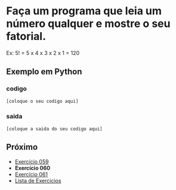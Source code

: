# Faça um programa que leia um número qualquer e mostre o seu fatorial.

Ex: 5! = 5 x 4 x 3 x 2 x 1 = 120

## Exemplo em Python

### codigo

``` python
[coloque o seu codigo aqui]
```

### saida

```
[coloque a saida do seu codigo aqui]
```

## Próximo

- [Exercício 059](../../059/python)
- **Exercício 060**
- [Exercício 061](../../061/python)
- [Lista de Exercicios](../../)

